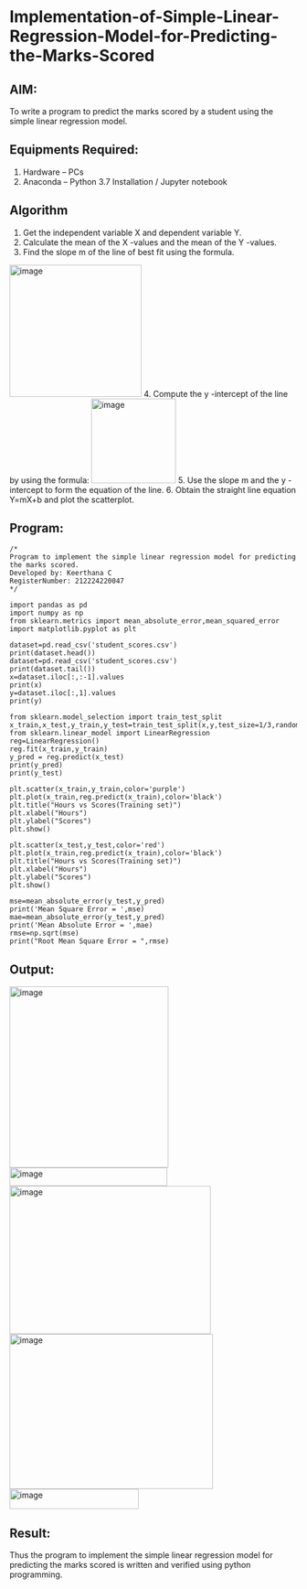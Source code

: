 # Implementation-of-Simple-Linear-Regression-Model-for-Predicting-the-Marks-Scored

## AIM:
To write a program to predict the marks scored by a student using the simple linear regression model.

## Equipments Required:
1. Hardware – PCs
2. Anaconda – Python 3.7 Installation / Jupyter notebook

## Algorithm
1. Get the independent variable X and dependent variable Y.
2. Calculate the mean of the X -values and the mean of the Y -values.
3. Find the slope m of the line of best fit using the formula. 
<img width="231" alt="image" src="https://user-images.githubusercontent.com/93026020/192078527-b3b5ee3e-992f-46c4-865b-3b7ce4ac54ad.png">
4. Compute the y -intercept of the line by using the formula:
<img width="148" alt="image" src="https://user-images.githubusercontent.com/93026020/192078545-79d70b90-7e9d-4b85-9f8b-9d7548a4c5a4.png">
5. Use the slope m and the y -intercept to form the equation of the line.
6. Obtain the straight line equation Y=mX+b and plot the scatterplot.

## Program:

```
/*
Program to implement the simple linear regression model for predicting the marks scored.
Developed by: Keerthana C
RegisterNumber: 212224220047
*/
```
```
import pandas as pd
import numpy as np
from sklearn.metrics import mean_absolute_error,mean_squared_error
import matplotlib.pyplot as plt

dataset=pd.read_csv('student_scores.csv')
print(dataset.head())
dataset=pd.read_csv('student_scores.csv')
print(dataset.tail())
x=dataset.iloc[:,:-1].values
print(x)
y=dataset.iloc[:,1].values
print(y)

from sklearn.model_selection import train_test_split
x_train,x_test,y_train,y_test=train_test_split(x,y,test_size=1/3,random_state=0)
from sklearn.linear_model import LinearRegression
reg=LinearRegression()
reg.fit(x_train,y_train)
y_pred = reg.predict(x_test)
print(y_pred)
print(y_test)

plt.scatter(x_train,y_train,color='purple')
plt.plot(x_train,reg.predict(x_train),color='black')
plt.title("Hours vs Scores(Training set)")
plt.xlabel("Hours")
plt.ylabel("Scores")
plt.show()

plt.scatter(x_test,y_test,color='red')
plt.plot(x_train,reg.predict(x_train),color='black')
plt.title("Hours vs Scores(Training set)")
plt.xlabel("Hours")
plt.ylabel("Scores")
plt.show()

mse=mean_absolute_error(y_test,y_pred)
print('Mean Square Error = ',mse)
mae=mean_absolute_error(y_test,y_pred)
print('Mean Absolute Error = ',mae)
rmse=np.sqrt(mse)
print("Root Mean Square Error = ",rmse)
```
## Output:
<img width="278" height="317" alt="image" src="https://github.com/user-attachments/assets/d9c7456d-ceb2-4069-86f1-f0fd8b2ab567" />




<img width="276" height="32" alt="image" src="https://github.com/user-attachments/assets/99fc805e-ab2c-45f2-a925-f1ea899eef97" />




<img width="352" height="259" alt="image" src="https://github.com/user-attachments/assets/fd274577-3f02-4388-9223-8fdb82410759" />




<img width="356" height="271" alt="image" src="https://github.com/user-attachments/assets/4ba0a26e-f51b-4af8-be16-17a5e08ffd5f" />




<img width="226" height="35" alt="image" src="https://github.com/user-attachments/assets/cb9dffe7-c7fc-40ed-a397-288fdcc6789e" />


## Result:
Thus the program to implement the simple linear regression model for predicting the marks scored is written and verified using python programming.
